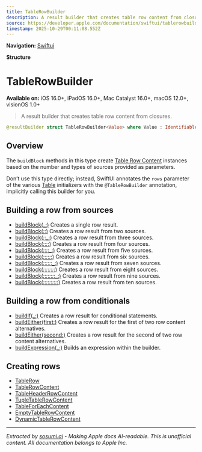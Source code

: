 ```yaml
---
title: TableRowBuilder
description: A result builder that creates table row content from closures.
source: https://developer.apple.com/documentation/swiftui/tablerowbuilder
timestamp: 2025-10-29T00:11:08.552Z
---
```


**Navigation:** [Swiftui](/documentation/swiftui)

**Structure**

# TableRowBuilder

**Available on:** iOS 16.0+, iPadOS 16.0+, Mac Catalyst 16.0+, macOS 12.0+, visionOS 1.0+

> A result builder that creates table row content from closures.

```swift
@resultBuilder struct TableRowBuilder<Value> where Value : Identifiable
```

## Overview

The `buildBlock` methods in this type create [Table Row Content](/documentation/swiftui/tablerowcontent) instances based on the number and types of sources provided as parameters.

Don’t use this type directly; instead, SwiftUI annotates the `rows` parameter of the various [Table](/documentation/swiftui/table) initializers with the `@TableRowBuilder` annotation, implicitly calling this builder for you.

## Building a row from sources

- [buildBlock(_:)](/documentation/swiftui/tablerowbuilder/buildblock(_:)) Creates a single row result.
- [buildBlock(_:_:)](/documentation/swiftui/tablerowbuilder/buildblock(_:_:)) Creates a row result from two sources.
- [buildBlock(_:_:_:)](/documentation/swiftui/tablerowbuilder/buildblock(_:_:_:)) Creates a row result from three sources.
- [buildBlock(_:_:_:_:)](/documentation/swiftui/tablerowbuilder/buildblock(_:_:_:_:)) Creates a row result from four sources.
- [buildBlock(_:_:_:_:_:)](/documentation/swiftui/tablerowbuilder/buildblock(_:_:_:_:_:)) Creates a row result from five sources.
- [buildBlock(_:_:_:_:_:_:)](/documentation/swiftui/tablerowbuilder/buildblock(_:_:_:_:_:_:)) Creates a row result from six sources.
- [buildBlock(_:_:_:_:_:_:_:)](/documentation/swiftui/tablerowbuilder/buildblock(_:_:_:_:_:_:_:)) Creates a row result from seven sources.
- [buildBlock(_:_:_:_:_:_:_:_:)](/documentation/swiftui/tablerowbuilder/buildblock(_:_:_:_:_:_:_:_:)) Creates a row result from eight sources.
- [buildBlock(_:_:_:_:_:_:_:_:_:)](/documentation/swiftui/tablerowbuilder/buildblock(_:_:_:_:_:_:_:_:_:)) Creates a row result from nine sources.
- [buildBlock(_:_:_:_:_:_:_:_:_:_:)](/documentation/swiftui/tablerowbuilder/buildblock(_:_:_:_:_:_:_:_:_:_:)) Creates a row result from ten sources.

## Building a row from conditionals

- [buildIf(_:)](/documentation/swiftui/tablerowbuilder/buildif(_:)) Creates a row result for conditional statements.
- [buildEither(first:)](/documentation/swiftui/tablerowbuilder/buildeither(first:)) Creates a row result for the first of two row content alternatives.
- [buildEither(second:)](/documentation/swiftui/tablerowbuilder/buildeither(second:)) Creates a row result for the second of two row content alternatives.
- [buildExpression(_:)](/documentation/swiftui/tablerowbuilder/buildexpression(_:)) Builds an expression within the builder.

## Creating rows

- [TableRow](/documentation/swiftui/tablerow)
- [TableRowContent](/documentation/swiftui/tablerowcontent)
- [TableHeaderRowContent](/documentation/swiftui/tableheaderrowcontent)
- [TupleTableRowContent](/documentation/swiftui/tupletablerowcontent)
- [TableForEachContent](/documentation/swiftui/tableforeachcontent)
- [EmptyTableRowContent](/documentation/swiftui/emptytablerowcontent)
- [DynamicTableRowContent](/documentation/swiftui/dynamictablerowcontent)

---

*Extracted by [sosumi.ai](https://sosumi.ai) - Making Apple docs AI-readable.*
*This is unofficial content. All documentation belongs to Apple Inc.*
